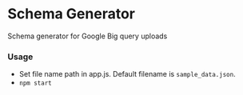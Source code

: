 # Schema Generator
Schema generator for Google Big query uploads

### Usage
- Set file name path in app.js. Default filename is `sample_data.json`.
- `npm start`
